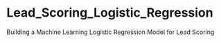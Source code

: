 # Lead_Scoring_Logistic_Regression
Building a Machine Learning Logistic Regression Model for Lead Scoring
